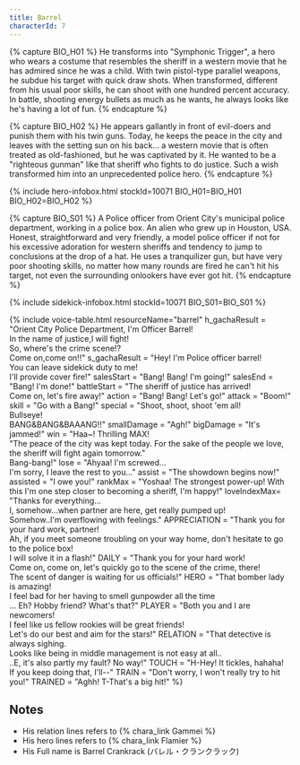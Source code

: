 ```yaml
---
title: Barrel
characterId: 7
---
```

{% capture BIO_H01 %}
He transforms into "Symphonic Trigger", a hero who wears a costume that resembles the sheriff in a western movie that he has admired since he was a child. With twin pistol-type parallel weapons, he subdue his target with quick draw shots. When transformed, different from his usual poor skills, he can shoot with one hundred percent accuracy. In battle, shooting energy bullets as much as he wants, he always looks like he's having a lot of fun.
{% endcapture %}

{% capture BIO_H02 %}
He appears gallantly in front of evil-doers and punish them with his twin guns. Today, he keeps the peace in the city and leaves with the setting sun on his back... a western movie that is often treated as old-fashioned, but he was captivated by it. He wanted to be a "righteous gunman" like that sheriff who fights to do justice. Such a wish transformed him into an unprecedented police hero.
{% endcapture %}

{% include hero-infobox.html stockId=10071 BIO_H01=BIO_H01 BIO_H02=BIO_H02 %}

{% capture BIO_S01 %}
A Police officer from Orient City's municipal police department, working in a police box. An alien who grew up in Houston, USA. Honest, straightforward and very friendly, a model police officer if not for his excessive adoration for western sheriffs and tendency to jump to conclusions at the drop of a hat. He uses a tranquilizer gun, but have very poor shooting skills, no matter how many rounds are fired he can't hit his target, not even the surrounding onlookers have ever got hit.
{% endcapture %}

{% include sidekick-infobox.html stockId=10071 BIO_S01=BIO_S01 %}

{% include voice-table.html resourceName="barrel"
h_gachaResult = "Orient City Police Department, I'm Officer Barrel!<br>In the name of justice,I will fight!<br>So, where's the crime scene!?<br>Come on,come on!!"
s_gachaResult = "Hey! I'm Police officer barrel!<br>You can leave sidekick duty to me!<br>I'll provide cover fire!"
salesStart = "Bang! Bang! I'm going!"
salesEnd = "Bang! I'm done!"
battleStart = "The sheriff of justice has arrived!<br>Come on, let's fire away!"
action = "Bang! Bang! Let's go!"
attack = "Boom!"
skill = "Go with a Bang!"
special = "Shoot, shoot, shoot 'em all!<br>Bullseye!<br>BANG&BANG&BAAANG!!"
smallDamage = "Agh!"
bigDamage = "It's jammed!"
win = "Haa~! Thrilling MAX!<br>&quot;The peace of the city was kept today. For the sake of the people we love, the sheriff will fight again tomorrow.&quot;<br>Bang-bang!"
lose = "Ahyaa!  I'm screwed...<br>I'm sorry, I leave the rest to you…"
assist = "The showdown begins now!"
assisted = "I owe you!"
rankMax = "Yoshaa! The strongest power-up! With this I'm one step closer to becoming a sheriff, I'm happy!"
loveIndexMax= "Thanks for everything…<br>I, somehow…when partner are here, get really pumped up!<br>Somehow..I'm overflowing with feelings."
APPRECIATION = "Thank you for your hard work, partner!<br>Ah, if you meet someone troubling on your way home, don't hesitate to go to the police box!<br>I will solve it in a flash!"
DAILY = "Thank you for your hard work! <br>Come on, come on, let's quickly go to the scene of the crime, there!<br>The scent of danger is waiting for us officials!"
HERO = "That bomber lady is amazing!<br>I feel bad for her having to smell gunpowder all the time<br>... Eh? Hobby friend? What's that?"
PLAYER = "Both you and I are newcomers!<br>I feel like us fellow rookies will be great friends!<br>Let's do our best and aim for the stars!"
RELATION = "That detective is always sighing.<br>Looks like being in middle management is not easy at all..<br>..E, it's also partly my fault? No way!"
TOUCH = "H-Hey! It tickles, hahaha!<br>If you keep doing that, I'll--"
TRAIN = "Don't worry, I won't really try to hit you!"
TRAINED = "Aghh! T-That's a big hit!"
%}

## Notes

- His relation lines refers to {% chara_link Gammei %}
- His hero lines refers to {% chara_link Flamier %}
- His Full name is Barrel Crankrack (バレル・クランクラック)
